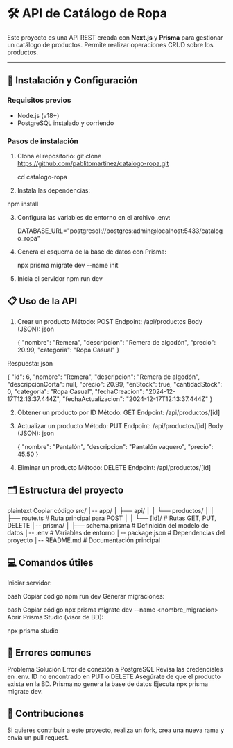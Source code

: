 # 🛠️ API de Catálogo de Ropa

Este proyecto es una API REST creada con **Next.js** y **Prisma** para gestionar un catálogo de productos. Permite realizar operaciones CRUD sobre los productos.

---

## 🚀 Instalación y Configuración

### **Requisitos previos**
- Node.js (v18+)
- PostgreSQL instalado y corriendo

### **Pasos de instalación**
1. Clona el repositorio:
   git clone https://github.com/pablitomartinez/catalogo-ropa.git

   cd catalogo-ropa

2. Instala las dependencias:

npm install

3. Configura las variables de entorno en el archivo .env:

    DATABASE_URL="postgresql://postgres:admin@localhost:5433/catalogo_ropa"


4. Genera el esquema de la base de datos con Prisma:

    npx prisma migrate dev --name init


5. Inicia el servidor
    npm run dev

## 📋 Uso de la API
1. Crear un producto
    Método: POST
    Endpoint: /api/productos
    Body (JSON):
    json
 

    {
    "nombre": "Remera",
    "descripcion": "Remera de algodón",
    "precio": 20.99,
    "categoria": "Ropa Casual"
    }

Respuesta:
json

   {
    "id": 6,
    "nombre": "Remera",
    "descripcion": "Remera de algodón",
    "descripcionCorta": null,
    "precio": 20.99,
    "enStock": true,
    "cantidadStock": 0,
    "categoria": "Ropa Casual",
    "fechaCreacion": "2024-12-17T12:13:37.444Z",
    "fechaActualizacion": "2024-12-17T12:13:37.444Z"
    }

2. Obtener un producto por ID
Método: GET
Endpoint: /api/productos/[id]


3. Actualizar un producto
Método: PUT
Endpoint: /api/productos/[id]
Body (JSON):
json

    {
    "nombre": "Pantalón",
    "descripcion": "Pantalón vaquero",
    "precio": 45.50
    }
4. Eliminar un producto
Método: DELETE
Endpoint: /api/productos/[id]


## 🗂️ Estructura del proyecto
plaintext
Copiar código
src/
│-- app/
│   ├── api/
│   │   └── productos/
│   │       ├── route.ts   # Ruta principal para POST
│   │       └── [id]/      # Rutas GET, PUT, DELETE
│-- prisma/
│   ├── schema.prisma      # Definición del modelo de datos
│-- .env                   # Variables de entorno
│-- package.json           # Dependencias del proyecto
│-- README.md              # Documentación principal

## 💻 Comandos útiles
Iniciar servidor:

bash
Copiar código
npm run dev
Generar migraciones:

bash
Copiar código
npx prisma migrate dev --name <nombre_migracion>
Abrir Prisma Studio (visor de BD):


npx prisma studio

## 🐛 Errores comunes
Problema	Solución
Error de conexión a PostgreSQL	Revisa las credenciales en .env.
ID no encontrado en PUT o DELETE	Asegúrate de que el producto exista en la BD.
Prisma no genera la base de datos	Ejecuta npx prisma migrate dev.

## 🤝 Contribuciones
Si quieres contribuir a este proyecto, realiza un fork, crea una nueva rama y envía un pull request.

